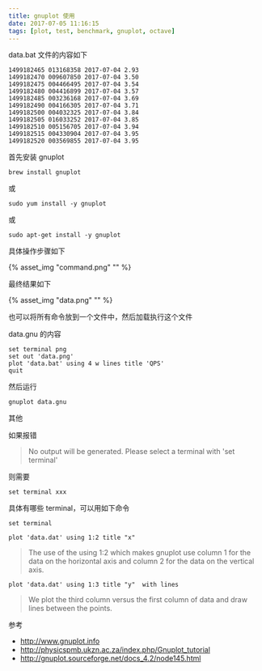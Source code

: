 ```yaml
---
title: gnuplot 使用
date: 2017-07-05 11:16:15
tags: [plot, test, benchmark, gnuplot, octave]
---
```




data.bat 文件的内容如下

```
1499182465 013168358 2017-07-04 2.93
1499182470 009607850 2017-07-04 3.50
1499182475 004466495 2017-07-04 3.54
1499182480 004416899 2017-07-04 3.57
1499182485 003236168 2017-07-04 3.69
1499182490 004166305 2017-07-04 3.71
1499182500 004032325 2017-07-04 3.84
1499182505 016033252 2017-07-04 3.85
1499182510 005156705 2017-07-04 3.94
1499182515 004330904 2017-07-04 3.95
1499182520 003569855 2017-07-04 3.95
```

<!--more-->

首先安装 gnuplot


`brew install gnuplot`

或

`sudo yum install -y gnuplot`

或

`sudo apt-get install -y gnuplot`

具体操作步骤如下

{% asset_img "command.png" "" %}

最终结果如下

{% asset_img "data.png" "" %}


也可以将所有命令放到一个文件中，然后加载执行这个文件

data.gnu 的内容

```
set terminal png
set out 'data.png'
plot 'data.bat' using 4 w lines title 'QPS'
quit
```


然后运行

`gnuplot data.gnu`


其他

如果报错

> No output will be generated. Please select a terminal with 'set terminal'

则需要

`set terminal xxx`

具体有哪些 terminal，可以用如下命令

`set terminal`




`plot 'data.dat' using 1:2 title "x"`

> The use of the using 1:2 which makes gnuplot use column 1 for the data on the horizontal axis and column 2 for the data on the vertical axis.


`plot 'data.dat' using 1:3 title "y"  with lines`

> We plot the third column versus the first column of data and draw lines between the points.




参考

* <http://www.gnuplot.info>
* <http://physicspmb.ukzn.ac.za/index.php/Gnuplot_tutorial>
* <http://gnuplot.sourceforge.net/docs_4.2/node145.html>